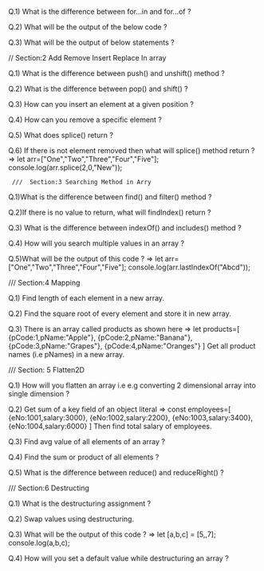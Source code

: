 Q.1) What is the difference between for...in and for...of ?

Q.2) What will be the output of the below code ?

Q.3) What will be the output of below statements ?


//  Section:2   Add Remove Insert Replace In array

Q.1) What is the difference between push() and unshift() method ?

Q.2) What is the difference between pop() and shift() ?

Q.3) How can you insert an element at a given position ?

Q.4) How can you remove  a specific element ?

Q.5) What does splice() return ?

Q.6)  If there is not element removed then what will splice() method return ?
=> let arr=["One","Two","Three","Four","Five"];
     console.log(arr.splice(2,0,"New")); 

     ///  Section:3 Searching Method in Arry 

     
Q.1)What is the difference between find() and filter() method ?

Q.2)If there is no value to return, what will findIndex() return ?

Q.3) What is the difference between indexOf() and includes() method ?

Q.4) How will you search multiple values in an array ?

Q.5)What will be the output of this code ?
        => let arr=["One","Two","Three","Four","Five"];
             console.log(arr.lastIndexOf("Abcd")); 


///   Section:4 Mapping

Q.1) Find length of each element in a new array.

Q.2) Find the square root of every element and store it in new array.

Q.3) There is an array called products as shown here
         => let products=[
    	{pCode:1,pName:"Apple"},
    	{pCode:2,pName:"Banana"},
    	{pCode:3,pName:"Grapes"},
    	{pCode:4,pName:"Oranges"}
              ]
Get all product names (i.e pNames) in a new array.

///  Section: 5 Flatten2D

Q.1) How will you flatten an array i.e e.g converting 2 dimensional array into single dimension ?

Q.2)  Get sum of a key field of an object literal
          => const employees=[
    	{eNo:1001,salary:3000},
    	{eNo:1002,salary:2200},
   	{eNo:1003,salary:3400},
    	{eNo:1004,salary:6000}
            ]
         Then find total salary of employees.
         
Q.3)  Find avg value of all elements of an array ? 

Q.4) Find the sum or product of all elements ?

Q.5) What is the difference between reduce() and reduceRight() ?



///  Section:6 Destructing


Q.1) What is the destructuring assignment ?

Q.2) Swap values using destructuring.

Q.3) What will be the output of this code ?
        => let [a,b,c] = [5,,7];
             console.log(a,b,c);
             
Q.4) How will you set a default value while destructuring an array ?



